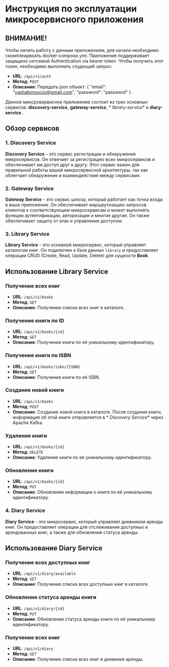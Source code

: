 # Инструкция по эксплуатации микросервисного приложения

## ВНИМАНИЕ!

Чтобы начать работу с данным приложением, для начала необходимо скомплеирвоать docker-compose.yml.
Приложение поддерживает защищено ситсемой Authentication via bearer token. Чтобы получить этот токен,
необходимо выполнить слудющий запрос:

- **URL**: `/api/v1/auth`
- **Метод**: `POST`
- **Описание**: Передать json объект: {
  "email": "yashaborovcov@gmail.com",
  "password": "password"
  } .




Данное миксровервисное приложение состоит из трех основных сервисов: **discovery-service**, **gateway-service**, *
*library-service** и **diary-service** .

## Обзор сервисов

### 1. Discovery Service

**Discovery Service** - это сервис регистрации и обнаружения микросервисов. Он отвечает за регистрацию всех
микросервисов и обеспечивает им доступ друг к другу. Этот сервис важен для правильной работы вашей микросервисной
архитектуры, так как облегчает обнаружение и взаимодействие между сервисами.

### 2. Gateway Service

**Gateway Service** - это сервис шлюза, который работает как точка входа в ваше приложение. Он обеспечивает
маршрутизацию запросов клиентов к соответствующим микросервисам и может выполнять функции аутентификации, авторизации и
многие другие. Он также обеспечивает защиту от атак и управление доступом.

### 3. Library Service

**Library Service** - это основной микросервис, который управляет каталогом книг. Он подключен к базе
данных `library` и предоставляет операции CRUD (Create, Read, Update, Delete) для сущности **Book**.

## Использование Library Service

### Получение всех книг

- **URL**: `/api/v1/books`
- **Метод**: `GET`
- **Описание**: Получение списка всех книг в каталоге.

### Получение книги по ID

- **URL**: `/api/v1/books/{id}`
- **Метод**: `GET`
- **Описание**: Получение книги по её уникальному идентификатору.

### Получение книги по ISBN

- **URL**: `/api/v1/books/isbn/{ISBN}`
- **Метод**: `GET`
- **Описание**: Получение книги по её ISBN.

### Создание новой книги

- **URL**: `/api/v1/books`
- **Метод**: `POST`
- **Описание**: Создание новой книги в каталоге. После создания книги, информация об этой книге отправляется в *
  *Discovery Service** через Apache Kafka.

### Удаление книги

- **URL**: `/api/v1/books/{id}`
- **Метод**: `DELETE`
- **Описание**: Удаление книги по её уникальному идентификатору.

### Обновление книги

- **URL**: `/api/v1/books/{id}`
- **Метод**: `PUT`
- **Описание**: Обновление информации о книге по её уникальному идентификатору.

### 4. Diary Service

**Diary Service** - это микросервис, который управляет дневником аренды книг. Он предоставляет операции для отслеживания
доступных и арендованных книг, а также для обновления статуса аренды.

## Использование Diary Service

### Получение всех доступных книг

- **URL**: `/api/v1/diary/available`
- **Метод**: `GET`
- **Описание**: Получение списка всех доступных книг в каталоге.

### Обновление статуса аренды книги

- **URL**: `/api/v1/diary/{id}`
- **Метод**: `PUT`
- **Описание**: Обновление статуса аренды книги по её уникальному идентификатору.

### Получение всех книг

- **URL**: `/api/v1/diary`
- **Метод**: `GET`
- **Описание**: Получение списка всех книг в дневнике аренды.





